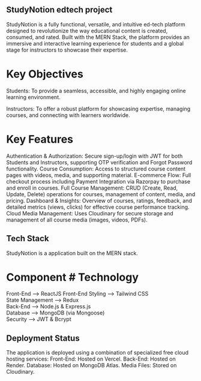## StudyNotion edtech project

StudyNotion is a fully functional, versatile, and intuitive ed-tech platform designed to revolutionize the way educational content is created, consumed, and rated. Built with the MERN Stack, the platform provides an immersive and interactive learning experience for students and a global stage for instructors to showcase their expertise.

# Key Objectives
Students: To provide a seamless, accessible, and highly engaging online learning environment.  

Instructors: To offer a robust platform for showcasing expertise, managing courses, and connecting with learners worldwide.

# Key Features
Authentication & Authorization: Secure sign-up/login with JWT for both Students and Instructors, supporting OTP verification and Forgot Password functionality.
Course Consumption: Access to structured course content pages with videos, media, and supporting material.
E-commerce Flow: Full checkout process including Payment Integration via Razorpay to purchase and enroll in courses.
Full Course Management: CRUD (Create, Read, Update, Delete) operations for courses, management of content, media, and pricing.
Dashboard & Insights: Overview of courses, ratings, feedback, and detailed metrics (views, clicks) for effective course performance tracking.
Cloud Media Management: Uses Cloudinary for secure storage and management of all course media (images, videos, PDFs).

## Tech Stack
StudyNotion is a application built on the MERN stack.

# Component	            # Technology	
Front-End -->           ReactJS	
Front-End Styling -->   Tailwind CSS	
State Management -->	Redux	
Back-End -->	        Node.js & Express.js	
Database -->	        MongoDB (via Mongoose)	
Security -->	        JWT & Bcrypt	

## Deployment Status
The application is deployed using a combination of specialized free cloud hosting services:
Front-End: Hosted on Vercel.
Back-End: Hosted on Render.
Database: Hosted on MongoDB Atlas.
Media Files: Stored on Cloudinary.


